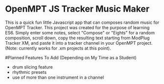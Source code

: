 # OpenMPT JS Tracker Music Maker

This is a quick fun little Javascript app that can composes random music for OpenMPT Tracker. This project was created for the purpose of learning ES6. Simply enter some notes, select "Compose" or "Eights" for a random composition, scroll down, copy the resulting text starting from ModPlug Tracker XM, and paste it into a tracker channel in your OpenMPT project. (Note: currently works for .xm projects at this point).

#Planned Features To Add (Depending on My Time as a Student)

- drum slicing feature
- rhythmic presets
- use of more than one instrument in a channel
